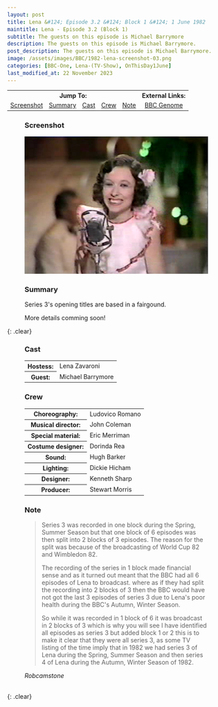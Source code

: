```yaml
---
layout: post
title: Lena &#124; Episode 3.2 &#124; Block 1 &#124; 1 June 1982
maintitle: Lena - Episode 3.2 (Block 1)
subtitle: The guests on this episode is Michael Barrymore
description: The guests on this episode is Michael Barrymore.
post_description: The guests on this episode is Michael Barrymore.
image: /assets/images/BBC/1982-lena-screenshot-03.png
categories: [BBC-One, Lena-(TV-Show), OnThisDay1June]
last_modified_at: 22 November 2023
---
```


<table>
<tr align="center">
<th colspan="5">Jump To:</th>
<th colspan="2">External Links:</th>
</tr>

<tr align="center">
<td><a href="#screenshot">Screenshot</a></td>
<td><a href="#summary">Summary</a></td>
<td><a href="#cast">Cast</a></td>
<td><a href="#crew">Crew</a></td>
<td><a href="#note">Note</a></td>
<td><a class="external-link" href="https://genome.ch.bbc.co.uk/schedules/service_bbc_one_london/1982-06-01#at-19.40">BBC Genome</a></td>
</tr>
</table>

<figure class="fig1" id="screenshot">
<figcaption>
<h3>Screenshot</h3>
</figcaption>
<img src="/assets/images/BBC/1982-lena-screenshot-03.png" class="full-width"/>
</figure>

<figure class="fig2" id="summary">
<figcaption>
<h3>Summary</h3>
</figcaption>
<p>Series 3's opening titles are based in a fairgound.</p>
<p>More details comming soon!</p>
</figure>

{: .clear}

<figure class="fig1">
<h3 id="cast">Cast</h3>
<table>
<tr><th>Hostess:</th> <td>Lena Zavaroni</td></tr>
<tr><th>Guest:</th> <td>Michael Barrymore</td></tr>
</table>
<h3 id="crew">Crew</h3>
<table>
<tr><th>Choreography:</th> <td>Ludovico Romano</td></tr>
<tr><th>Musical director:</th> <td>John Coleman</td></tr>
<tr><th>Special material:</th> <td>Eric Merriman</td></tr>
<tr><th>Costume designer:</th> <td>Dorinda Rea</td></tr>
<tr><th>Sound:</th> <td>Hugh Barker</td></tr>
<tr><th>Lighting:</th> <td>Dickie Hicham</td></tr>
<tr><th>Designer:</th> <td>Kenneth Sharp</td></tr>
<tr><th>Producer:</th> <td>Stewart Morris</td></tr>
</table>
</figure>

<figure class="fig2">
<h3 id="note">Note</h3>
<blockquote>
<p>Series 3 was recorded in one block during the Spring, Summer Season but that one block of 6 episodes was then split into 2 blocks of 3 episodes. The reason for the split was because of the broadcasting of World Cup 82 and Wimbledon 82.</p>
<p>The recording of the series in 1 block made financial sense and as it turned out meant that the BBC had all 6 episodes of Lena to broadcast. where as if they had split the recording into 2 blocks of 3 then the BBC would have not got the last 3 episodes of series 3 due to Lena's poor health during the BBC's Autumn, Winter Season.</p>
<p>So while it was recorded in 1 block of 6 it was broadcast in 2 blocks of 3 which is why you will see I have identified all episodes as series 3 but added block 1 or 2 this is to make it clear that they were all series 3, as some TV listing of the time imply that in 1982 we had series 3 of Lena during the Spring, Summer Season and then series 4 of Lena during the Autumn, Winter Season of 1982.</p>
</blockquote>
<cite>Robcamstone</cite>
</figure>

<br />{: .clear}

